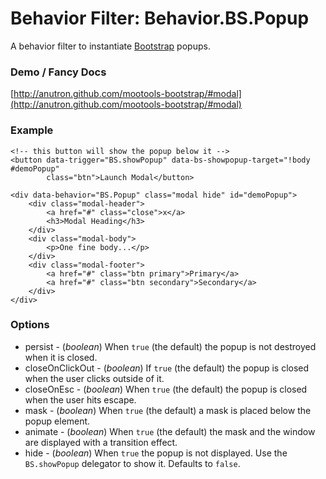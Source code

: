 Behavior Filter: Behavior.BS.Popup
===================================

A behavior filter to instantiate [Bootstrap](http://twitter.github.com/bootstrap/#popovers) popups.

### Demo / Fancy Docs

[http://anutron.github.com/mootools-bootstrap/#modal](http://anutron.github.com/mootools-bootstrap/#modal)

### Example

	<!-- this button will show the popup below it -->
	<button data-trigger="BS.showPopup" data-bs-showpopup-target="!body #demoPopup"
			class="btn">Launch Modal</button>

	<div data-behavior="BS.Popup" class="modal hide" id="demoPopup">
		<div class="modal-header">
			<a href="#" class="close">x</a>
			<h3>Modal Heading</h3>
		</div>
		<div class="modal-body">
			<p>One fine body...</p>
		</div>
		<div class="modal-footer">
			<a href="#" class="btn primary">Primary</a>
			<a href="#" class="btn secondary">Secondary</a>
		</div>
	</div>

### Options

* persist - (*boolean*) When `true` (the default) the popup is not destroyed when it is closed.
* closeOnClickOut - (*boolean*) If `true` (the default) the popup is closed when the user clicks outside of it.
* closeOnEsc - (*boolean*) When `true` (the default) the popup is closed when the user hits escape.
* mask - (*boolean*) When `true` (the default) a mask is placed below the popup element.
* animate - (*boolean*) When `true` (the default) the mask and the window are displayed with a transition effect.
* hide - (*boolean*) When `true` the popup is not displayed. Use the `BS.showPopup` delegator to show it. Defaults to `false`.

